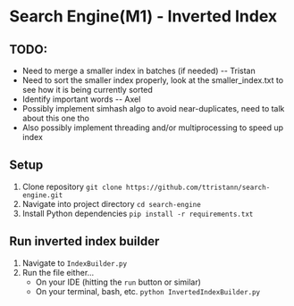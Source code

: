 # Search Engine(M1) - Inverted Index

## TODO:
- Need to merge a smaller index in batches (if needed) -- Tristan
- Need to sort the smaller index properly, look at the smaller_index.txt to see how it is being currently sorted
- Identify important words -- Axel
- Possibly implement simhash algo to avoid near-duplicates, need to talk about this one tho
- Also possibly implement threading and/or multiprocessing to speed up index


## Setup
1. Clone repository ```git clone https://github.com/ttristann/search-engine.git```
2. Navigate into project directory ```cd search-engine```
3. Install Python dependencies ```pip install -r requirements.txt```


## Run inverted index builder
1. Navigate to ```IndexBuilder.py```
2. Run the file either...
    - On your IDE (hitting the ```run``` button or similar)
    - On your terminal, bash, etc. 
    ```python InvertedIndexBuilder.py```